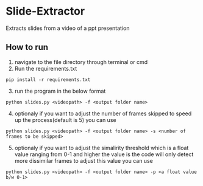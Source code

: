 # Slide-Extractor
Extracts slides from a video of a ppt presentation
## How to run
1. navigate to the file directory through terminal or cmd
2. Run the requirements.txt
  ```
  pip install -r requirements.txt
  ```
3. run the program in the below format
  ```
  python slides.py <videopath> -f <output folder name> 
  ```
4. optionaly if you want to adjust the number of frames skipped to speed up the process(default is 5) you can use
  ```
  python slides.py <videopath> -f <output folder name> -s <number of frames to be skipped>
  ```
5. optionaly if you want to adjust the simalirity threshold which is a float value ranging from 0-1 and higher the value is the code will only detect more dissimilar frames to adjust this value you can use
  ```
  python slides.py <videopath> -f <output folder name> -p <a float value b/w 0-1>
  ```

